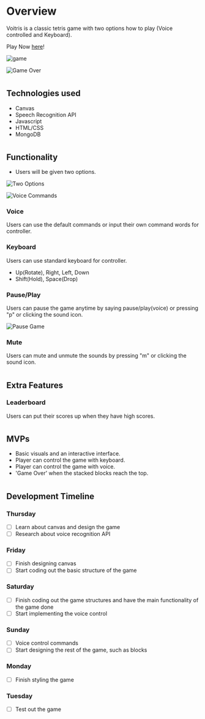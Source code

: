 # Overview

Voitris is a classic tetris game with two options how to play (Voice controlled and Keyboard).

Play Now [here](https://voistris.herokuapp.com/)!

![game](./images/main.png)

![Game Over](./images/game-over.png)

#

## Technologies used

* Canvas
* Speech Recognition API
* Javascript
* HTML/CSS
* MongoDB

#

## Functionality
* Users will be given two options.

![Two Options](./images/two-options.png)

![Voice Commands](./images/voice-commands.png)

### Voice

Users can use the default commands or input their own command words for controller.

### Keyboard

Users can use standard keyboard for controller.
* Up(Rotate), Right, Left, Down
* Shift(Hold), Space(Drop)

### Pause/Play

Users can pause the game anytime by saying pause/play(voice) or pressing "p" or clicking the sound icon.

![Pause Game](./images/pause.png)

### Mute

Users can mute and unmute the sounds by pressing "m" or clicking the sound icon.

#

## Extra Features

### Leaderboard

Users can put their scores up when they have high scores.

#

## MVPs
 * Basic visuals and an interactive interface.
 * Player can control the game with keyboard.
 * Player can control the game with voice.
 * 'Game Over' when the stacked blocks reach the top.

#

## Development Timeline

### Thursday
  - [ ] Learn about canvas and design the game
  - [ ] Research about voice recognition API

### Friday
  - [ ] Finish designing canvas
  - [ ] Start coding out the basic structure of the game

### Saturday
  - [ ] Finish coding out the game structures and have the main functionality of the game done
  - [ ] Start implementing the voice control

### Sunday
  - [ ] Voice control commands
  - [ ] Start designing the rest of the game, such as blocks

### Monday
  - [ ] Finish styling the game

### Tuesday
  - [ ] Test out the game